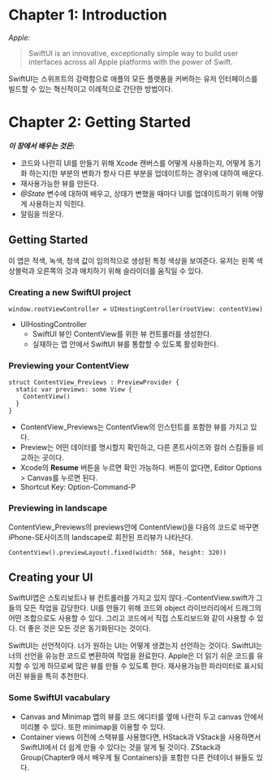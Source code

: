 # Chapter 1: Introduction

_Apple:_
> SwiftUI is an innovative, exceptionally simple way to build user interfaces across all Apple platforms with the power of Swift.

SwiftUI는 스위프트의 강력함으로 애플의 모든 플랫폼을 커버하는 유저 인터페이스를 빌드할 수 있는 혁신적이고 이례적으로 간단한 방법이다. 

# Chapter 2: Getting Started
**_이 장에서 배우는 것은:_**
* 코드와 나란히 UI를 만들기 위해 Xcode 캔버스를 어떻게 사용하는지, 어떻게 동기화 하는지(한 부분의 변화가 항사 다른 부분을 업데이트하는 경우)에 대하여 배운다.
* 재사용가능한 뷰를 만든다.
* _@State_ 변수에 대하여 배우고, 상태가 변했을 때마다 UI를 업데이트하기 위해 어떻게 사용하는지 익힌다.
* 알림을 띄운다.

## Getting Started
이 앱은 적색, 녹색, 청색 값이 임의적으로 생성된 특정 색상을 보여준다. 유저는 왼쪽 색상블럭과 오른쪽의 것과 매치하기 위해 슬라이더를 움직일 수 있다.

### Creating a new SwiftUI project 
~~~
window.rootViewController = UIHostingController(rootView: contentView)
~~~
* UIHostingController 
  - SwiftUI 뷰인 ContentView를 위한 뷰 컨트롤러를 생성한다. 
  - 실재하는 앱 안에서 SwiftUI 뷰를 통합할 수 있도록 활성화한다.

### Previewing your ContentView
~~~
struct ContentView_Previews : PreviewProvider {
  static var previews: some View {
    ContentView()
  }
}
~~~
* ContentView_Previews는 ContentView의 인스턴트를 포함한 뷰를 가지고 있다.
* Preview는 어떤 데이터를 명시할지 확인하고, 다른 폰트사이즈와 컬러 스킴들을 비교하는 곳이다.
* Xcode의 **Resume** 버튼을 누르면 확인 가능하다. 버튼이 없다면, Editor Options > Canvas를 누르면 된다.
* Shortcut Key: Option-Command-P

### Previewing in landscape
ContentView_Previews의 previews안에 ContentView()을 다음의 코드로 바꾸면 iPhone-SE사이즈의 landscape로 회전된 프리뷰가 나타난다.
~~~
ContentView().previewLayout(.fixed(width: 568, height: 320))
~~~

## Creating your UI
SwiftUI앱은 스토리보트나 뷰 컨트롤러를 가지고 있지 않다.-ContentView.swift가 그들의 모든 작업을 감당한다. UI를 만들기 위해 코드와 object 라이브러리에서 드래그의 어떤 조합으로도 사용할 수 있다. 그리고 코드에서 직접 스토리보드와 같이 사용할 수 있다. 더 좋은 것은 모든 것은 동기화된다는 것이다.

SwiftUI는 선언적이다. 너가 원하는 UI는 어떻게 생겼는지 선언하는 것이다. SwiftUI는 너의 선언을 유능한 코드로 변환하여 작업을 완료한다. Apple은 더 읽기 쉬운 코드를 유지할 수 있게 하므로써 많은 뷰를 만들 수 있도록 한다. 재사용가능한 파라미터로 표시되어진 뷰들을 특히 추천한다.

### Some SwiftUI vacabulary
* Canvas and Minimap
앱의 뷰를 코드 에디터를 옆에 나란히 두고 canvas 안에서 미리볼 수 있다. 또한 minimap을 이용할 수 있다. 
* Container views
이전에 스택뷰를 사용했다면, HStack과 VStack을 사용하면서 SwiftUI에서 더 쉽게 만들 수 있다는 것을 알게 될 것이다. ZStack과 Group(Chapter9 에서 배우게 될  Containers)을 포함한 다른 컨테이너 뷰들도 있다.
